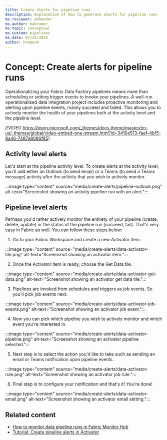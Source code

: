 ```yaml
---
title: Create alerts for pipeline runs
description: Explanation of how to generate alerts for pipeline runs
ms.reviewer: whhender
ms.author: makromer
ms.topic: conceptual
ms.custom: pipelines
ms.date: 07/24/2025
author: kromerm
---
```


# Concept: Create alerts for pipeline runs

Operationalizing your Fabric Data Factory pipelines means more than scheduling or setting trigger events to invoke your pipelines. A well-run operationalized data integration project includes proactive monitoring and alerting upon pipeline events, mainly succeed and failed. This allows you to actively monitor the health of your pipelines both at the activity level and the pipeline level.

[!VIDEO https://learn.microsoft.com/_themes/docs.theme/master/en-us/_themes/global/video-embed-one-stream.html?id=3410e513-faef-4b15-8a46-7487a8086f85]

## Activity level alerts

Let's start at the pipeline activity level. To create alerts at the activity level, you'll add either an Outlook (to send email) or a Teams (to send a Teams message) activity after the activity that you wish to actively monitor.

:::image type="content" source="media/create-alerts/pipeline-outlook.png" alt-text="Screenshot showing an activity pipeline run with an alert.":::

## Pipeline level alerts

Perhaps you'd rather actively monitor the entirety of your pipeline (create, delete, update) or the status of the pipeline run (succeed, fail). That's very easy in Fabric as well. You can follow these steps below:

1. Go to your Fabric Workspace and create a new Activator item.

:::image type="content" source="media/create-alerts/data-activator-tile.png" alt-text="Screenshot showing an activator item.":::

2. Once the Activator item is ready, choose the Get Data tile.

:::image type="content" source="media/create-alerts/data-activator-get-data.png" alt-text="Screenshot showing an activator get data tile."::: 

3. Pipelines are invoked from schedules and triggers as job events. So you'll pick job events next.

:::image type="content" source="media/create-alerts/data-activator-job-events.png" alt-text="Screenshot showing an activator job event.":::

4. Now you can pick which pipeline you wish to actively monitor and which event you're interested in.

:::image type="content" source="media/create-alerts/data-activator-pipeline.png" alt-text="Screenshot showing an activator pipeline selected.":::

5. Next step is to select the action you'd like to take such as sending an email or Teams notification upon pipeline events.

:::image type="content" source="media/create-alerts/data-activator-rule.png" alt-text="Screenshot showing an activator job rule.":::

6. Final step is to configure your notification and that's it! You're done!

:::image type="content" source="media/create-alerts/data-activator-email.png" alt-text="Screenshot showing an activator email setting.":::


## Related content

- [How to monitor data pipeline runs in Fabric Monitor Hub](monitor-pipeline-runs.md)
- [Tutorial: Create pipeline alerts in Activator](../real-time-intelligence/data-activator/activator-tutorial.md)
